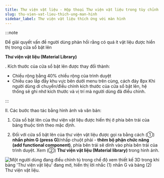 ```yaml
---
title: Thư viện vật liệu - Hộp thoại Thư viện vật liệu trong tùy chỉnh có khả năng thích ứng với kích thước màn hình
slug: thu-vien-vat-lieu-thich-ung-man-hinh
sidebar_label: Thư viện vật liệu thích ứng với màn hình
---
```


:::note

Để giải quyết vấn đề người dùng phản hồi rằng có quá ít vật liệu được hiển thị trong cửa sổ bật lên 

**Thư viện vật liệu (Material Library)**

. Kích thước của cửa sổ bật lên được thay đổi thành:
- Chiều rộng bằng 40% chiều rộng của trình duyệt
- Chiều cao lấp đầy khu vực bên dưới menu trên cùng, cách đáy 8px
Khi người dùng di chuyển/điều chỉnh kích thước của cửa sổ bật lên, hệ thống sẽ ghi nhớ kích thước và vị trí mà người dùng đã điều chỉnh.

:::

II. Các bước thao tác bằng hình ảnh và văn bản:

1. Cửa sổ bật lên của thư viện vật liệu được hiển thị ở phía bên trái của bảng thuộc tính theo mặc định.

2. Đối với cửa sổ bật lên của thư viện vật liệu được gọi ra bằng cách (①) **nhấn phím G (press G)**/nhấp chuột phải - **thêm bộ phận chức năng (add functional component)**, phía bên trái sẽ dính vào phía bên trái của trình duyệt. Xem (②) **Thư viện vật liệu (Material library)** trong hình ảnh.

![Một người dùng đang điều chỉnh tủ trong chế độ xem thiết kế 3D trong khi bảng 'Thư viện vật liệu' đang mở, hiển thị lời nhắc (1) nhấn G và bảng (2) Thư viện vật liệu.](https://storage.googleapis.com/jegavn_kb/images/32cddf58-204e-4356-90f6-d28a9595becf.png)